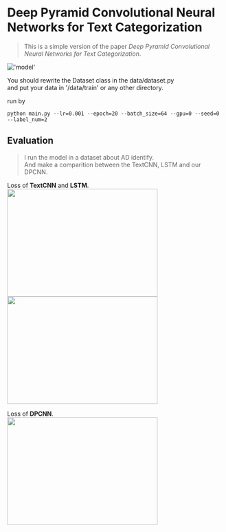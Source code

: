 # Deep Pyramid Convolutional Neural Networks for Text Categorization

> This is a simple version of the paper *Deep Pyramid Convolutional Neural Networks for Text Categorization*.


!['model'](./pictures/figure1.png)


You should rewrite the Dataset class in the data/dataset.py  
and put your data in '/data/train' or any other directory.

run by

```
python main.py --lr=0.001 --epoch=20 --batch_size=64 --gpu=0 --seed=0 --label_num=2			
```

## Evaluation 
> 	I run the model in a dataset about AD identify.  
	And make a comparition between the TextCNN, LSTM and our DPCNN. 
	 
Loss of **TextCNN** and **LSTM**.  
<img src="./pictures/textcnn.png" width="350" height="250">  <img src="./pictures/lstm.png" width="350" height="250"> 


Loss of **DPCNN**.  
<img src="./pictures/dpcnn.png" width="350" height="250">


